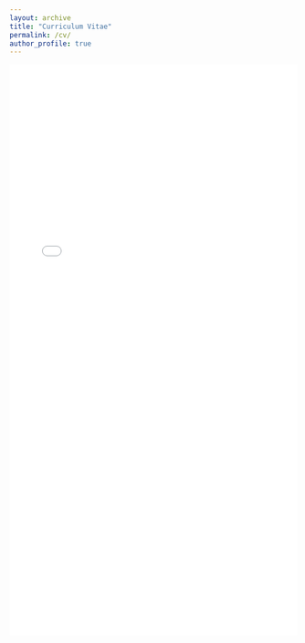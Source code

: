 ```yaml
---
layout: archive
title: "Curriculum Vitae"
permalink: /cv/
author_profile: true
---
```


<iframe src="{{ '/files/Joonkyung_Kim_CV_20250819.pdf' | relative_url }}" width="100%" height="1000px" style="border: none;">
    This browser does not support PDFs. Please download the PDF to view it:
    <a href="{{ '/files/Joonkyung_Kim_CV_20250819.pdf' | relative_url }}">Download PDF</a>
</iframe>
